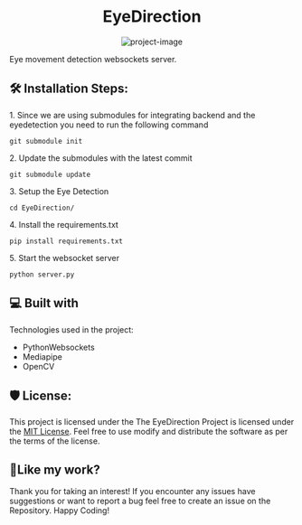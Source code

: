 <h1 align="center" id="title">EyeDirection</h1>

<p align="center"><img src="https://socialify.git.ci/amitjimiwal/EyeDirection/image?language=1&amp;name=1&amp;stargazers=1&amp;theme=Light" alt="project-image"></p>

<p id="description">Eye movement detection websockets server.</p>

<h2>🛠️ Installation Steps:</h2>

<p>1. Since we are using submodules for integrating backend and the eyedetection you need to run the following command</p>

```
git submodule init 
```

<p>2. Update the submodules with the latest commit</p>

```
git submodule update
```

<p>3. Setup the Eye Detection</p>

```
cd EyeDirection/
```

<p>4. Install the requirements.txt</p>

```
pip install requirements.txt
```

<p>5. Start the websocket server</p>

```
python server.py
```

<h2>💻 Built with</h2>

Technologies used in the project:

*   PythonWebsockets
*   Mediapipe
*   OpenCV

<h2>🛡️ License:</h2>

This project is licensed under the The EyeDirection Project is licensed under the [MIT License](https://opensource.org/licenses/MIT). Feel free to use modify and distribute the software as per the terms of the license.

<h2>💖Like my work?</h2>
Thank you for taking an interest! If you encounter any issues have suggestions or want to report a bug feel free to create an issue on the Repository. Happy Coding!
